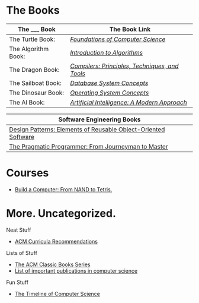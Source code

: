 # The Books 

| The ___ Book | The Book Link |
| ------------ | ------------- |
The Turtle Book: | [*Foundations of Computer Science*](http://infolab.stanford.edu/~ullman/focs.html) |
The Algorithm Book: | [*Introduction to Algorithms*](https://en.wikipedia.org/wiki/Introduction_to_Algorithms)
The Dragon Book: | [*Compilers: Principles, Techniques, and Tools*](https://en.wikipedia.org/wiki/Principles_of_Compiler_Design)
The Sailboat Book: | [*Database System Concepts*](http://db-book.com/)
The Dinosaur Book: | [*Operating System Concepts*](http://os-book.com/)
The AI Book: | [*Artificial Intelligence: A Modern Approach*](http://aima.cs.berkeley.edu/)




| Software Engineering Books |
| -------------------------- |
[Design Patterns: Elements of Reusable Object-Oriented Software](https://en.wikipedia.org/wiki/Design_Patterns) |
[The Pragmatic Programmer: From Journeyman to Master](https://en.wikipedia.org/wiki/The_Pragmatic_Programmer) |




# Courses

* [Build a Computer: From NAND to Tetris.](https://www.coursera.org/learn/build-a-computer/)


# More. Uncategorized.

Neat Stuff
- [ACM Curricula Recommendations](https://www.acm.org/education/curricula-recommendations)
 
Lists of Stuff 
- [The ACM Classic Books Series](https://dl.acm.org/classics.cfm)
- [List of important publications in computer science](https://en.wikipedia.org/wiki/List_of_important_publications_in_computer_science)

Fun Stuff 
- [The Timeline of Computer Science](http://www.computerhistory.org/timeline/)
